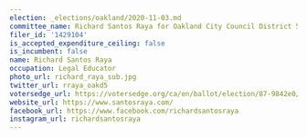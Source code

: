 ```yaml
---
election: _elections/oakland/2020-11-03.md
committee_name: Richard Santos Raya for Oakland City Council District 5 2020
filer_id: '1429104'
is_accepted_expenditure_ceiling: false
is_incumbent: false
name: Richard Santos Raya
occupation: Legal Educator
photo_url: richard_raya_sub.jpg
twitter_url: rraya_oakd5
votersedge_url: https://votersedge.org/ca/en/ballot/election/87-9842e0/address/null/zip/94610/contests/contest/21268/candidate/151399
website_url: https://www.santosraya.com/
facebook_url: https://www.facebook.com/richardsantosraya
instagram_url: richardsantosraya
---
```

